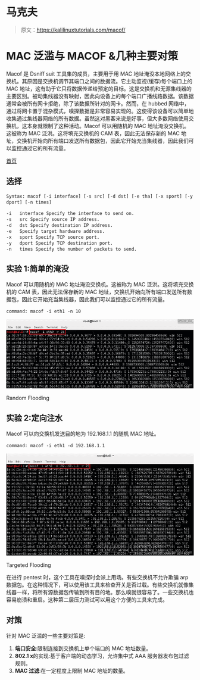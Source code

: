 # 马克夫

> 原文：<https://kalilinuxtutorials.com/macof/>

# MAC 泛滥与 MACOF &几种主要对策

Macof 是 Dsniff suit 工具集的成员，主要用于用 MAC 地址淹没本地网络上的交换机。其原因是交换机调节其端口之间的数据流。它主动监视(缓存)每个端口上的 MAC 地址，这有助于它只将数据传递给预定的目标。这是交换机和无源集线器的主要区别。被动集线器没有映射，因此向设备上的每个端口广播线路数据。该数据通常会被所有网卡拒绝，除了该数据所针对的网卡。然而，在 hubbed 网络中，通过将网卡置于混杂模式，嗅探数据是非常容易实现的。这使得该设备可以简单地收集通过集线器网络的所有数据。虽然这对黑客来说是好事，但大多数网络使用交换机，这本身就限制了这种活动。Macof 可以用随机的 MAC 地址淹没交换机。这被称为 MAC 泛洪。这将填充交换机的 CAM 表，因此无法保存新的 MAC 地址，交换机开始向所有端口发送所有数据包，因此它开始充当集线器，因此我们可以监控通过它的所有流量。

[首页](http://www.monkey.org/~dugsong/dsniff/)

## 选择

```
Syntax: macof [-i interface] [-s src] [-d dst] [-e tha] [-x sport] [-y dport] [-n times]
```

```
-i   interface Specify the interface to send on.
-s   src Specify source IP address.
-d   dst Specify destination IP address.
-e   Specify target hardware address.
-x   sport Specify TCP source port.
-y   dport Specify TCP destination port.
-n   times Specify the number of packets to send.
```

## 实验 1:简单的淹没

Macof 可以用随机的 MAC 地址淹没交换机。这被称为 MAC 泛洪。这将填充交换机的 CAM 表，因此无法保存新的 MAC 地址，交换机开始向所有端口发送所有数据包，因此它开始充当集线器，因此我们可以监控通过它的所有流量。

```
command: macof -i eth1 -n 10
```

[![macof](img/0b2ed47502c8d4df56070c6aecbd08ec.png)](http://kalilinuxtutorials.com/st/macof/attachment/macof1/)

Random Flooding

## 实验 2:定向注水

Macof 可以向交换机发送目的地为 192.168.1.1 的随机 MAC 地址。

```
command: macof -i eth1 -d 192.168.1.1
```

[![macof](img/b5dd153839c3e83c711fb911d0dff1d5.png)](http://kalilinuxtutorials.com/st/macof/attachment/macof2/)

Targeted Flooding

在进行 pentest 时，这个工具在嗅探时会派上用场。有些交换机不允许欺骗 arp 数据包。在这种情况下，可以使用该工具来检查开关是否过载。有些交换机就像集线器一样，将所有源数据包传输到所有目的地。那么嗅就很容易了。一些交换机也容易崩溃和重启。这种第二层压力测试可以用这个方便的工具来完成。

## 对策

针对 MAC 泛滥的一些主要对策是:

1.  **端口安全**:限制连接到交换机上单个端口的 MAC 地址数量。
2.  **802.1 x**的实现:基于客户端的动态学习，允许集中式 AAA 服务器发布包过滤规则。
3.  **MAC 过滤**:在一定程度上限制 MAC 地址的数量。